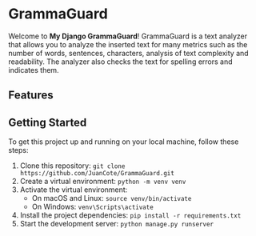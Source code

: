 # GrammaGuard

Welcome to **My Django GrammaGuard**! GrammaGuard is a text analyzer that allows you to analyze the inserted text for many metrics such as the number of words, sentences, characters, analysis of text complexity and readability. The analyzer also checks the text for spelling errors and indicates them.
## Features

## Getting Started

To get this project up and running on your local machine, follow these steps:

1. Clone this repository: `git clone https://github.com/JuanCote/GrammaGuard.git`
2. Create a virtual environment: `python -m venv venv`
3. Activate the virtual environment:
    - On macOS and Linux: `source venv/bin/activate`
    - On Windows: `venv\Scripts\activate`
4. Install the project dependencies: `pip install -r requirements.txt`
5. Start the development server: `python manage.py runserver`
